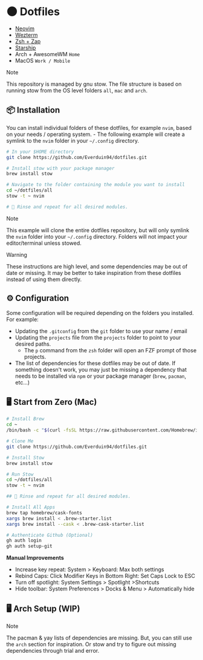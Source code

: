 # 🌑 Dotfiles

- [Neovim](https://github.com/Everduin94/dotfiles/tree/main/all/nvim/.config/nvim)
- [Wezterm](https://github.com/Everduin94/dotfiles/tree/main/all/wezterm/.config/wezterm)
- [Zsh + Zap](https://github.com/Everduin94/dotfiles/tree/main/all/zsh/.config/zsh)
- [Starship](https://github.com/Everduin94/dotfiles/tree/main/all/starship/.config/starship)
- Arch + AwesomeWM `Home`
- MacOS `Work / Mobile`

> [!NOTE]
> This repository is managed by gnu stow. The file structure is based on running stow from the OS level folders `all`, `mac` and `arch`.


## 📦 Installation

You can install individual folders of these dotfiles, for example `nvim`, based on your needs / operating system. - The following example will create a symlink to the `nvim` folder in your `~/.config` directory.

```sh
# In your $HOME directory
git clone https://github.com/Everduin94/dotfiles.git

# Install stow with your package manager
brew install stow

# Navigate to the folder containing the module you want to install
cd ~/dotfiles/all
stow -t ~ nvim

# 🔄 Rinse and repeat for all desired modules.
```

> [!NOTE]
> This example will clone the entire dotfiles repository, but will only symlink the `nvim` folder into your `~/.config` directory. Folders will not impact your editor/terminal unless stowed.

> [!WARNING]
> These instructions are high level, and some dependencies may be out of date or missing. It may be better to take inspiration from these dotfiles instead of using them directly.

## ⚙️ Configuration

Some configuration will be required depending on the folders you installed. For example:

- Updating the `.gitconfig` from the `git` folder to use your name / email
- Updating the `projects` file from the `projects` folder to point to your desired paths.
  - The `p` command from the `zsh` folder will open an FZF prompt of those projects.
- The list of dependencies for these dotfiles may be out of date. If something doesn't work, you may just be missing a dependency that needs to be installed via `npm` or your package manager (`brew`, `pacman`, etc...)

## 🖥️ Start from Zero (Mac)

```sh
# Install Brew
cd ~
/bin/bash -c "$(curl -fsSL https://raw.githubusercontent.com/Homebrew/install/HEAD/install.sh)"

# Clone Me
git clone https://github.com/Everduin94/dotfiles.git

# Install Stow
brew install stow

# Run Stow
cd ~/dotfiles/all
stow -t ~ nvim

## 🔄 Rinse and repeat for all desired modules.

# Install All Apps
brew tap homebrew/cask-fonts
xargs brew install < .brew-starter.list
xargs brew install --cask < .brew-cask-starter.list

# Authenticate Github (Optional)
gh auth login
gh auth setup-git
```


**Manual Improvements**
- Increase key repeat: System > Keyboard: Max both settings
- Rebind Caps: Click Modifier Keys in Bottom Right: Set Caps Lock to ESC
- Turn off spotlight: System Settings > Spotlight >Shortcuts
- Hide toolbar: System Preferences > Docks & Menu > Automatically hide

## 🖥️ Arch Setup (WIP)


> [!NOTE]
> The pacman & yay lists of dependencies are missing. But, you can still use the `arch` section for inspiration. Or stow and try to figure out missing dependencies through trial and error.
